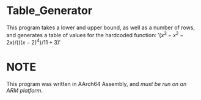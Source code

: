 # Table_Generator
This program takes a lower and upper bound, as well as a number of rows, and generates a table of values for the hardcoded function:
$'(x^3-x^2-2x)/(((x-2)^4)/11+3)'$

# NOTE
This program was written in AArch64 Assembly, and _must be run on an ARM platform_.

